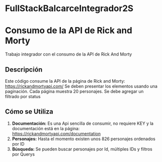 # FullStackBalcarceIntegrador2S

# Consumo de la API de Rick and Morty
Trabajo integrador con el consumo de la API de Rick And Morty

## Descripción

Este código consume la API de la página de Rick and Morty: https://rickandmortyapi.com/
Se deben presentar los elementos usando una paginación. Cada página muestra 20 personajes.
Se debe agregar un filtrado por status 

## Cómo se Utiliza

1. **Documentación:** Es una Api sencilla de consumir, no requiere KEY y la documentación está en la página: https://rickandmortyapi.com/documentation
2. **Personajes:** Hasta el momento existen unos 826 personajes ordenados por ID
3. **Búsqueda:** Se pueden buscar personajes por Id, múltiples IDs y filtros por Querys


